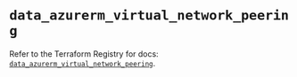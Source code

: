 # `data_azurerm_virtual_network_peering`

Refer to the Terraform Registry for docs: [`data_azurerm_virtual_network_peering`](https://registry.terraform.io/providers/hashicorp/azurerm/4.17.0/docs/data-sources/virtual_network_peering).
